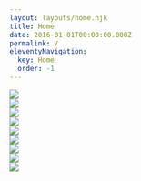 ```yaml
---
layout: layouts/home.njk
title: Home
date: 2016-01-01T00:00:00.000Z
permalink: /
eleventyNavigation:
  key: Home
  order: -1
---
```

<section class="images articles">

<article><img src="/static/img/image-1.jpg"/></article>

<article><img src="/static/img/image-2.jpg"/></article>

<article><img src="/static/img/image-3.jpg"/></article>

<article><img src="/static/img/image-4.jpg"/></article>

<article><img src="/static/img/image-5.jpg"/></article>

<article><img src="/static/img/image-6.jpg"/></article>

<article><img src="/static/img/image-7.jpg"/></article>

<article><img src="/static/img/image-8.jpg"/></article>

<article><img src="/static/img/image-9.jpg"/></article>

</section>